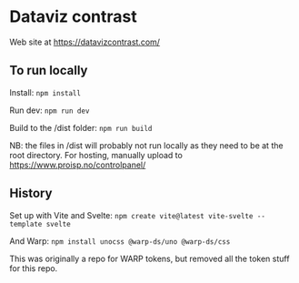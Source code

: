 # Dataviz contrast

Web site at https://datavizcontrast.com/

## To run locally
Install:
`npm install`

Run dev:
`npm run dev`

Build to the /dist folder:
`npm run build`

NB: the files in /dist will probably not run locally as they need to be at the root directory. For hosting, manually upload to https://www.proisp.no/controlpanel/

## History
Set up with Vite and Svelte:
`npm create vite@latest vite-svelte --template svelte`

And Warp:
`npm install unocss @warp-ds/uno @warp-ds/css`

This was originally a repo for WARP tokens, but removed all the token stuff for this repo.
